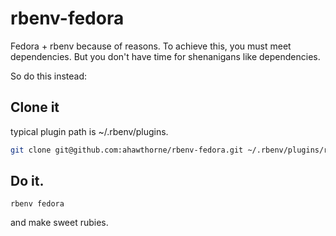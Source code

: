 rbenv-fedora
============

Fedora + rbenv because of reasons. To achieve this, you must meet dependencies. But you don't have time for shenanigans like dependencies.

So do this instead:

Clone it
--------
typical plugin path is ~/.rbenv/plugins.

```bash
git clone git@github.com:ahawthorne/rbenv-fedora.git ~/.rbenv/plugins/rbenv-fedora
```
Do it.
------

```
rbenv fedora
```
and make sweet rubies.
